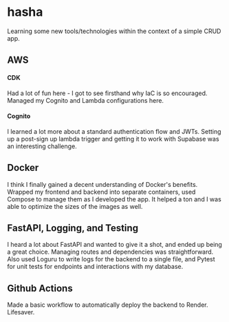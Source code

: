 # hasha
Learning some new tools/technologies within the context of a simple CRUD app.

## AWS

#### CDK
Had a lot of fun here - I got to see firsthand why IaC is so encouraged. Managed my Cognito and Lambda configurations here.

#### Cognito
I learned a lot more about a standard authentication flow and JWTs.  Setting up a post-sign up lambda trigger and getting it to work with Supabase was an interesting challenge.

## Docker
I think I finally gained a decent understanding of Docker's benefits.  Wrapped my frontend and backend into separate containers, used Compose to manage them as I developed the app.  It helped a ton and I was able to optimize the sizes of the images as well.

## FastAPI, Logging, and Testing
I heard a lot about FastAPI and wanted to give it a shot, and ended up being a great choice.  Managing routes and dependencies was straightforward. Also used Loguru to write logs for the backend to a single file, and Pytest for unit tests for endpoints and interactions with my database.

## Github Actions
Made a basic workflow to automatically deploy the backend to Render. Lifesaver.

